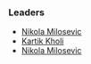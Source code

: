 ### Leaders

* [Nikola Milosevic](mailto:nikola.milosevic@owasp.org)
* [Kartik Kholi](mailto:kartik.kholi@owasp.org)
* [Nikola Milosevic](mailto:nikola.milosevic@owasp.org)
